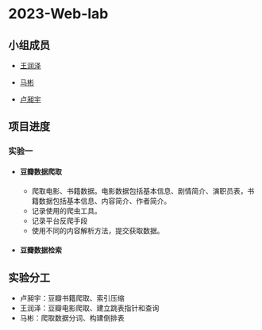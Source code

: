 # 2023-Web-lab



## 小组成员

- [王润泽](https://github.com//spark0685)

- [马彬](https://github.com//souracid)

- [卢昶宇](https://github.com//Lucy8179)



## 项目进度

### 实验一

- #### 豆瓣数据爬取

  - 爬取电影、书籍数据。电影数据包括基本信息、剧情简介、演职员表，书籍数据包括基本信息、内容简介、作者简介。
  - 记录使用的爬虫工具。
  - 记录平台反爬手段
  - 使用不同的内容解析方法，提交获取数据。

- #### 豆瓣数据检索

## 实验分工

- 卢昶宇：豆瓣书籍爬取、索引压缩
- 王润泽：豆瓣电影爬取、建立跳表指针和查询
- 马彬：爬取数据分词、构建倒排表





